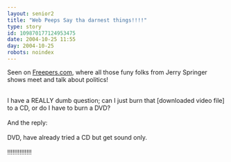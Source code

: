 ```yaml
---
layout: senior2
title: "Web Peeps Say tha darnest things!!!!"
type: story
id: 109870177124953475
date: 2004-10-25 11:55
day: 2004-10-25
robots: noindex
---
```

Seen on <a href="http://www.freerepublic.com/focus/f-news/1253998/posts?q=1&amp;&amp;page=451">Freepers.com</a>, where all those funy folks from Jerry Springer shows meet and talk about politics! <br/> <br/><div class="quote">I have a REALLY dumb question; can I just burn that [downloaded video file] to a CD, or do I have to burn a DVD?</div> <br/>And the reply:<br/> <br/><div class="quote">DVD, have already tried a CD but get sound only.</div> <br/>!!!!!!!!!!!!!!
